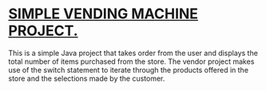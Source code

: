 <h1>
  <u>SIMPLE VENDING MACHINE PROJECT.</u>
</h1>

This is a simple Java project that takes order from the user and displays the total number of items purchased from the store.
The vendor project makes use of the switch statement to iterate through the products offered in the store and the selections made by the customer.
